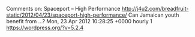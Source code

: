 Comments on: Spaceport – High Performance http://j4u2.com/breadfruit-static/2012/04/23/spaceport-high-performance/ Can Jamaican youth benefit from ...? Mon, 23 Apr 2012 10:28:25 +0000  hourly   1  https://wordpress.org/?v=5.2.4